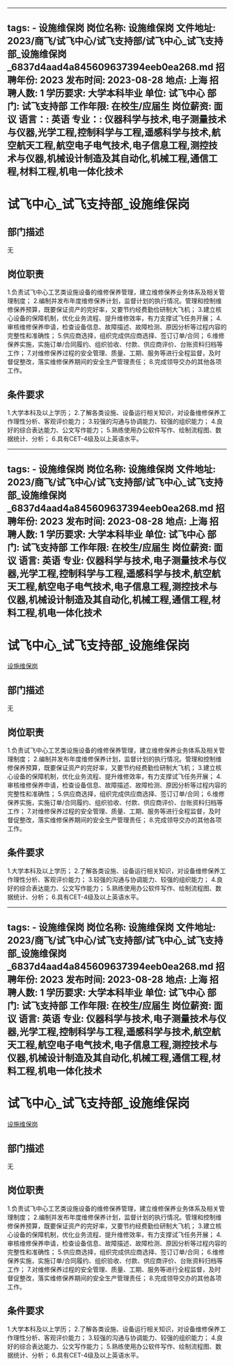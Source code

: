 
---
tags:
    - 设施维保岗
岗位名称: 设施维保岗
文件地址: 2023/商飞/试飞中心/试飞支持部/试飞中心_试飞支持部_设施维保岗_6837d4aad4a845609637394eeb0ea268.md
招聘年份: 2023
发布时间: 2023-08-28
地点: 上海
招聘人数: 1
学历要求: 大学本科毕业
单位: 试飞中心
部门: 试飞支持部
工作年限: 在校生/应届生
岗位薪资: 面议
语言：: 英语
专业：: 仪器科学与技术,电子测量技术与仪器,光学工程,控制科学与工程,遥感科学与技术,航空航天工程,航空电子电气技术,电子信息工程,测控技术与仪器,机械设计制造及其自动化,机械工程,通信工程,材料工程,机电一体化技术
---

# 试飞中心_试飞支持部_设施维保岗

## 部门描述

无

## 岗位职责

1.负责试飞中心工艺类设施设备的维修保养管理，建立维修保养业务体系及相关管理制度；
 2.编制并发布年度维修保养计划，监督计划的执行情况。管理和控制维修保养预算，既要保证资产的完好率，又要节约经费勤俭研制大飞机；
 3.建立核心设备的保障机制，优化业务流程、提升维修效率，有力支撑试飞任务开展；
 4.审核维修保养申请，检查设备信息、故障描述、故障检测、原因分析等过程内容的完整性和准确性；
 5.供应商选择，组织完成供应商选择、签订订单/合同；
 6.维修保养实施，实施订单/合同履约、组织验收、付款、供应商评价、台账资料归档等工作；
 7.对维修保养过程的安全管理、质量、工期、服务等进行全程监督，及时督促整改，落实维修保养期间的安全生产管理责任；
 8.完成领导交办的其他各项工作。

 ## 条件要求

1.大学本科及以上学历；
 2.了解各类设施、设备运行相关知识，对设备维修保养工作理性分析、客观评价能力；
 3.较强的沟通与协调能力、较强的组织能力；
 4.良好的综合表达能力、公文写作能力；
 5.熟练使用办公软件写作、绘制流程图、数据统计、分析；
 6.具有CET-4级及以上英语水平。

---
tags:
    - 设施维保岗
岗位名称: 设施维保岗
文件地址: 2023/商飞/试飞中心/试飞支持部/试飞中心_试飞支持部_设施维保岗_6837d4aad4a845609637394eeb0ea268.md
招聘年份: 2023
发布时间: 2023-08-28
地点: 上海
招聘人数: 1
学历要求: 大学本科毕业
单位: 试飞中心
部门: 试飞支持部
工作年限: 在校生/应届生
岗位薪资: 面议
语言: 英语
专业: 仪器科学与技术,电子测量技术与仪器,光学工程,控制科学与工程,遥感科学与技术,航空航天工程,航空电子电气技术,电子信息工程,测控技术与仪器,机械设计制造及其自动化,机械工程,通信工程,材料工程,机电一体化技术
---

# 试飞中心_试飞支持部_设施维保岗

[设施维保岗](http://zhaopin.comac.cc/zp/ct/out/position/positionDetail?planid=6837d4aad4a845609637394eeb0ea268)

## 部门描述

无

## 岗位职责

1.负责试飞中心工艺类设施设备的维修保养管理，建立维修保养业务体系及相关管理制度；
 2.编制并发布年度维修保养计划，监督计划的执行情况。管理和控制维修保养预算，既要保证资产的完好率，又要节约经费勤俭研制大飞机；
 3.建立核心设备的保障机制，优化业务流程、提升维修效率，有力支撑试飞任务开展；
 4.审核维修保养申请，检查设备信息、故障描述、故障检测、原因分析等过程内容的完整性和准确性；
 5.供应商选择，组织完成供应商选择、签订订单/合同；
 6.维修保养实施，实施订单/合同履约、组织验收、付款、供应商评价、台账资料归档等工作；
 7.对维修保养过程的安全管理、质量、工期、服务等进行全程监督，及时督促整改，落实维修保养期间的安全生产管理责任；
 8.完成领导交办的其他各项工作。

 ## 条件要求

1.大学本科及以上学历；
 2.了解各类设施、设备运行相关知识，对设备维修保养工作理性分析、客观评价能力；
 3.较强的沟通与协调能力、较强的组织能力；
 4.良好的综合表达能力、公文写作能力；
 5.熟练使用办公软件写作、绘制流程图、数据统计、分析；
 6.具有CET-4级及以上英语水平。

---
tags:
    - 设施维保岗
岗位名称: 设施维保岗
文件地址: 2023/商飞/试飞中心/试飞支持部/试飞中心_试飞支持部_设施维保岗_6837d4aad4a845609637394eeb0ea268.md
招聘年份: 2023
发布时间: 2023-08-28
地点: 上海
招聘人数: 1
学历要求: 大学本科毕业
单位: 试飞中心
部门: 试飞支持部
工作年限: 在校生/应届生
岗位薪资: 面议
语言: 英语
专业: 仪器科学与技术,电子测量技术与仪器,光学工程,控制科学与工程,遥感科学与技术,航空航天工程,航空电子电气技术,电子信息工程,测控技术与仪器,机械设计制造及其自动化,机械工程,通信工程,材料工程,机电一体化技术
---

# 试飞中心_试飞支持部_设施维保岗

[设施维保岗](http://zhaopin.comac.cc/zp/ct/out/position/positionDetail?planid=6837d4aad4a845609637394eeb0ea268)


## 部门描述

无

## 岗位职责

1.负责试飞中心工艺类设施设备的维修保养管理，建立维修保养业务体系及相关管理制度；
 2.编制并发布年度维修保养计划，监督计划的执行情况。管理和控制维修保养预算，既要保证资产的完好率，又要节约经费勤俭研制大飞机；
 3.建立核心设备的保障机制，优化业务流程、提升维修效率，有力支撑试飞任务开展；
 4.审核维修保养申请，检查设备信息、故障描述、故障检测、原因分析等过程内容的完整性和准确性；
 5.供应商选择，组织完成供应商选择、签订订单/合同；
 6.维修保养实施，实施订单/合同履约、组织验收、付款、供应商评价、台账资料归档等工作；
 7.对维修保养过程的安全管理、质量、工期、服务等进行全程监督，及时督促整改，落实维修保养期间的安全生产管理责任；
 8.完成领导交办的其他各项工作。

 ## 条件要求

1.大学本科及以上学历；
 2.了解各类设施、设备运行相关知识，对设备维修保养工作理性分析、客观评价能力；
 3.较强的沟通与协调能力、较强的组织能力；
 4.良好的综合表达能力、公文写作能力；
 5.熟练使用办公软件写作、绘制流程图、数据统计、分析；
 6.具有CET-4级及以上英语水平。
